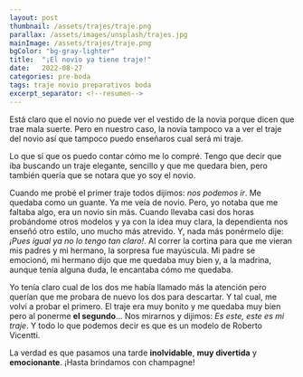 ```yaml
---
layout: post
thumbnail: /assets/trajes/traje.png
parallax: /assets/images/unsplash/trajes.jpg
mainImage: /assets/trajes/traje.png
bgColor: "bg-gray-lighter"
title:  "¡El novio ya tiene traje!"
date:   2022-08-27
categories: pre-boda
tags: traje novio preparativos boda
excerpt_separator: <!--resumen-->
---
```


Está claro que el novio no puede ver el vestido de la novia porque dicen que trae mala suerte. Pero en nuestro caso, la novia tampoco va a ver el traje del novio así que tampoco puedo enseñaros cual será mi traje.

Lo que sí que os puedo contar cómo me lo compré. Tengo que decir que iba buscando un traje elegante, sencillo y que me quedara bien, pero también quería que se notara que yo soy el novio.

Cuando me probé el primer traje todos dijimos: *nos podemos ir*. Me quedaba como un guante. Ya me veía de novio. Pero, yo notaba que me faltaba algo, era un novio sin más. Cuando llevaba casi dos horas probándome otros modelos y ya con la idea muy clara, la dependienta nos enseñó otro estilo, uno mucho más atrevido. Y, nada más ponérmelo dije: *¡Pues igual ya no lo tengo tan claro!*. Al correr la cortina para que me vieran mis padres y mi hermano, la sorpresa fue mayúscula. Mi padre se emocionó, mi hermano dijo que me quedaba muy bien y, a la madrina, aunque tenía alguna duda, le encantaba cómo me quedaba.

Yo tenía claro cual de los dos me había llamado más la atención pero querían que me probara de nuevo los dos para descartar. Y tal cual, me volví a probar el primero. El traje era muy bonito y me quedaba muy bien pero al ponerme **el segundo**... Nos mirarnos y dijimos: *Es este, este es mi traje*. Y todo lo que podemos decir es que es un modelo de Roberto Vicentti.

La verdad es que pasamos una tarde **inolvidable**, **muy divertida** y **emocionante**. ¡Hasta brindamos con champagne!
